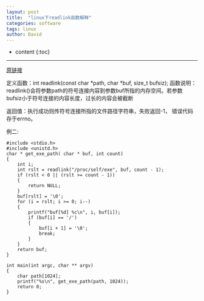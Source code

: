 ```yaml
---
layout: post
title:  "linux下readlink函数解释"
categories: software
tags: linux
author: David
---
```


* content
{:toc}

---

[原链接](https://www.geek-share.com/detail/2798696600.html)

定义函数：int  readlink(const  char *path,  char *buf, size_t  bufsiz);
函数说明：readlink()会将参数path的符号连接内容到参数buf所指的内存空间。若参数bufsiz小于符号连接的内容长度，过长的内容会被截断

返回值：执行成功则传符号连接所指的文件路径字符串，失败返回-1， 错误代码存于errno。

例二:
```
#include <stdio.h>
#include <unistd.h>
char * get_exe_path( char * buf, int count)
{
    int i;
    int rslt = readlink("/proc/self/exe", buf, count - 1);
    if (rslt < 0 || (rslt >= count - 1))
    {
        return NULL;
    }
    buf[rslt] = '\0';
    for (i = rslt; i >= 0; i--)
    {
        printf("buf[%d] %c\n", i, buf[i]);
        if (buf[i] == '/')
        {
            buf[i + 1] = '\0';
            break;
        }
    }
    return buf;
}

int main(int argc, char ** argv)
{
    char path[1024];
    printf("%s\n", get_exe_path(path, 1024));
    return 0;
}
```